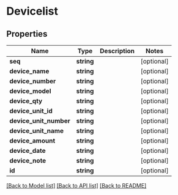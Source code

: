 # Devicelist

## Properties
Name | Type | Description | Notes
------------ | ------------- | ------------- | -------------
**seq** | **string** |  | [optional] 
**device_name** | **string** |  | [optional] 
**device_number** | **string** |  | [optional] 
**device_model** | **string** |  | [optional] 
**device_qty** | **string** |  | [optional] 
**device_unit_id** | **string** |  | [optional] 
**device_unit_number** | **string** |  | [optional] 
**device_unit_name** | **string** |  | [optional] 
**device_amount** | **string** |  | [optional] 
**device_date** | **string** |  | [optional] 
**device_note** | **string** |  | [optional] 
**id** | **string** |  | [optional] 

[[Back to Model list]](../README.md#documentation-for-models) [[Back to API list]](../README.md#documentation-for-api-endpoints) [[Back to README]](../README.md)


